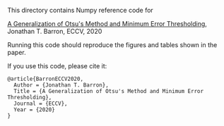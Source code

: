 This directory contains Numpy reference code for

[A Generalization of Otsu's Method and Minimum Error Thresholding](https://arxiv.org/abs/2007.07350),
Jonathan T. Barron, ECCV, 2020

Running this code should reproduce the figures and tables shown in the paper.

If you use this code, please cite it:
```
@article{BarronECCV2020,
  Author = {Jonathan T. Barron},
  Title = {A Generalization of Otsu's Method and Minimum Error Thresholding},
  Journal = {ECCV},
  Year = {2020}
}
```
